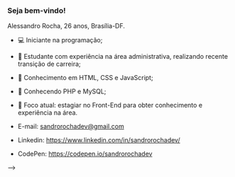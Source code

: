 ### Seja bem-vindo!


Alessandro Rocha, 26 anos, Brasília-DF.

-  💻 Iniciante na programação;
-  👔 Estudante com experiência na área administrativa, realizando recente transição de carreira;
-  📒 Conhecimento em HTML, CSS e JavaScript;
-  📖 Conhecendo PHP e MySQL;
-  💼 Foco atual: estagiar no Front-End para obter conhecimento e experiência na área.

- E-mail: sandrorochadev@gmail.com
- Linkedin: https://www.linkedin.com/in/sandrorochadev/
- CodePen: https://codepen.io/sandrorochadev

-->
